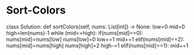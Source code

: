 # Sort-Colors
class Solution:
    def sortColors(self, nums: List[int]) -> None:
        low=0
        mid=0
        high=len(nums)-1
        while (mid<=high):
            if(nums[mid]==0):
                nums[mid]=nums[low]
                nums[low]=0
                low+=1
                mid+=1
            elif(nums[mid]==2):
                nums[mid]=nums[high]
                nums[high]=2
                high-=1
            elif(nums[mid]==1):
                mid+=1
